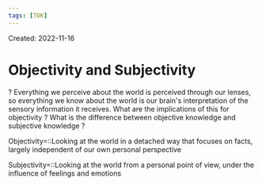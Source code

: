 ```yaml
---
tags: [TOK] 
---
```

Created: 2022-11-16

# Objectivity and Subjectivity
?
Everything we perceive about the world is perceived through our lenses, so everything we know about the world is our brain's interpretation of the sensory information it receives. 
What are the implications of this for objectivity ?
What is the difference between objective knowledge and subjective knowledge ?
<!--SR:!2023-09-08,168,230-->

Objectivity=::Looking at the world in a detached way that focuses on facts, largely independent of our own personal perspective
<!--SR:!2023-08-11,152,230-->

Subjectivity=::Looking at the world from a personal point of view, under the influence of feelings and emotions
<!--SR:!2023-11-01,179,268-->

<!--SR:!2023-04-25,91,230-->
